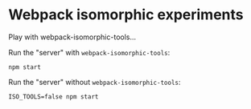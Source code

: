 # Webpack isomorphic experiments

Play with webpack-isomorphic-tools...

Run the "server" with `webpack-isomorphic-tools`:
```
npm start
```

Run the "server" without `webpack-isomorphic-tools`:
```
ISO_TOOLS=false npm start
```
